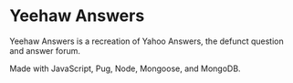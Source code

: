 # Yeehaw Answers
Yeehaw Answers is a recreation of Yahoo Answers, the defunct question and answer forum.

Made with JavaScript, Pug, Node, Mongoose, and MongoDB.
